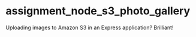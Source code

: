 # assignment_node_s3_photo_gallery
Uploading images to Amazon S3 in an Express application? Brilliant!
